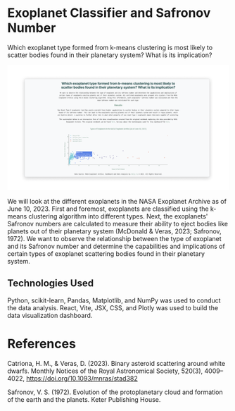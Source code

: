 # Exoplanet Classifier and Safronov Number
Which exoplanet type formed from k-means clustering is most likely to scatter bodies found in their planetary system? What is its implication?

![the dashboard for the data visualization](dashboard.png)

We will look at the different exoplanets in the NASA Exoplanet Archive as of June 10, 2023. First and foremost, exoplanets are classified using the k-means clustering algorithm into different types. Next, the exoplanets' Safronov numbers are calculated to measure their ability to eject bodies like planets out of their planetary system (McDonald & Veras, 2023; Safronov, 1972). We want to observe the relationship between the type of exoplanet and its Safronov number and determine the capabilities and implications of certain types of exoplanet scattering bodies found in their planetary system.

## Technologies Used
Python, scikit-learn, Pandas, Matplotlib, and NumPy was used to conduct the data analysis. React, Vite, JSX, CSS, and Plotly was used to build the data visualization dashboard.

# References
Catriona, H. M., & Veras, D. (2023). Binary asteroid scattering around white dwarfs. Monthly Notices of the Royal Astronomical Society, 520(3), 4009–4022, https://doi.org/10.1093/mnras/stad382

Safronov, V. S. (1972). Evolution of the protoplanetary cloud and formation of the earth and the planets. Keter Publishing House.
